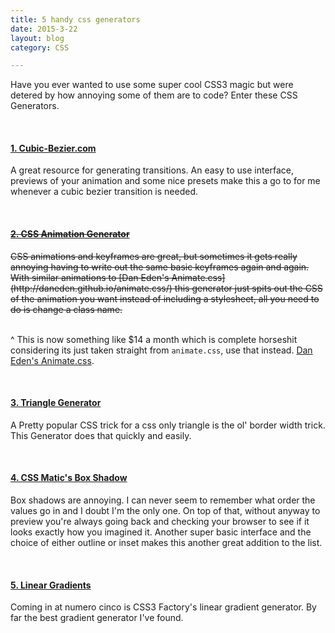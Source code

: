 ```yaml
---
title: 5 handy css generators
date: 2015-3-22
layout: blog
category: CSS

---
```


Have you ever wanted to use some super cool CSS3 magic but were detered by how annoying some of them are to code? Enter these CSS Generators. 

<br>

#### [1. Cubic-Bezier.com](http://cubic-bezier.com/)

 A great resource for generating transitions. An easy to use interface, previews of your animation and some nice presets make this a go to for me whenever a cubic bezier transition is needed. 

<br> 

<div class="grey-25">
  <del><h4><a class="grey-25" href="https://coveloping.com/tools/css-animation-generator">2. CSS Animation Generator</a></h4></del> 
  <del>CSS animations and keyframes are great, but sometimes it gets really annoying having to write out the same basic keyframes again and again. With similar animations to [Dan Eden's Animate.css](http://daneden.github.io/animate.css/) this generator just spits out the CSS of the animation you want instead of including a stylesheet, all you need to do is change a class name.</del> 
</div>

<br>

^ This is now something like $14 a month which is complete horseshit considering its just taken straight from `animate.css`, use that instead. [Dan Eden's Animate.css](http://daneden.github.io/animate.css/).  

<br>

#### [3. Triangle Generator](http://apps.eky.hk/css-triangle-generator/) 
A Pretty popular CSS trick for a css only triangle is the ol' border width trick. This Generator does that quickly and easily.

<br>

#### [4. CSS Matic's Box Shadow](http://www.cssmatic.com/box-shadow) 
Box shadows are annoying. I can never seem to remember what order the values go in and I doubt I'm the only one. On top of that, without anyway to preview you're always going back and checking your browser to see if it looks exactly how you imagined it. Another super basic interface and the choice of either outline or inset makes this another great addition to the list. 

<br>

#### [5. Linear Gradients](http://www.css3factory.com/linear-gradients/) 
Coming in at numero cinco is CSS3 Factory's linear gradient generator. By far the best gradient generator I've found. 
